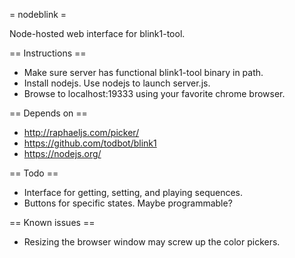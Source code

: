 = nodeblink =

Node-hosted web interface for blink1-tool.

== Instructions ==

* Make sure server has functional blink1-tool binary in path.
* Install nodejs. Use nodejs to launch server.js.
* Browse to localhost:19333 using your favorite chrome browser.


== Depends on ==

* http://raphaeljs.com/picker/
* https://github.com/todbot/blink1
* https://nodejs.org/


== Todo ==

* Interface for getting, setting, and playing sequences.
* Buttons for specific states. Maybe programmable?

== Known issues ==

* Resizing the browser window may screw up the color pickers.
